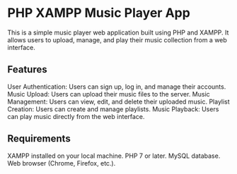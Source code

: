 # PHP XAMPP Music Player App

This is a simple music player web application built using PHP and XAMPP. It allows users to upload, manage, and play their music collection from a web interface.

## Features

User Authentication: Users can sign up, log in, and manage their accounts.
Music Upload: Users can upload their music files to the server.
Music Management: Users can view, edit, and delete their uploaded music.
Playlist Creation: Users can create and manage playlists.
Music Playback: Users can play music directly from the web interface.

## Requirements
XAMPP installed on your local machine.
PHP 7 or later.
MySQL database.
Web browser (Chrome, Firefox, etc.).
